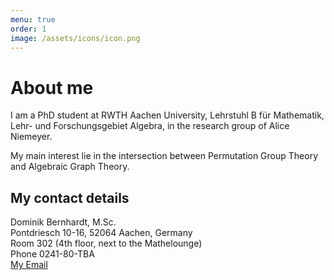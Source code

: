 ```yaml
---
menu: true
order: 1
image: /assets/icons/icon.png
---
```


# About me

I am a PhD student at RWTH Aachen University, Lehrstuhl B für Mathematik, Lehr- und Forschungsgebiet
Algebra, in the research group of Alice Niemeyer.

My main interest lie in the intersection between Permutation Group Theory and Algebraic Graph Theory.

## My contact details  
Dominik Bernhardt, M.Sc.  
   Pontdriesch 10-16, 52064 Aachen, Germany  
   Room 302 (4th floor, next to the Mathelounge)  
   Phone 0241-80-TBA  
   [My Email](mailto:bernhardt@mathb.rwth-aachen.de)
